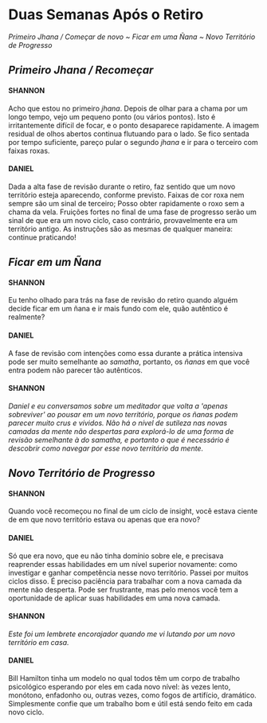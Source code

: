 # Duas Semanas Após o Retiro

_Primeiro Jhana / Começar de novo ~ Ficar em uma Ñana ~ Novo Território de Progresso_

## _Primeiro Jhana / Recomeçar_

#### SHANNON

Acho que estou no primeiro _jhana_. Depois de olhar para a chama por um longo tempo, vejo um pequeno ponto (ou vários pontos). Isto é irritantemente difícil de focar, e o ponto desaparece rapidamente. A imagem residual de olhos abertos continua flutuando para o lado. Se fico sentada por tempo suficiente, pareço pular o segundo _jhana_ e ir para o terceiro com faixas roxas.

#### DANIEL

Dada a alta fase de revisão durante o retiro, faz sentido que um novo território esteja aparecendo, conforme previsto. Faixas de cor roxa nem sempre são um sinal de terceiro; Posso obter rapidamente o roxo sem a chama da vela. Fruições fortes no final de uma fase de progresso serão um sinal de que era um novo ciclo, caso contrário, provavelmente era um território antigo. As instruções são as mesmas de qualquer maneira: continue praticando!

## _Ficar em um Ñana_

#### SHANNON

Eu tenho olhado para trás na fase de revisão do retiro quando alguém decide ficar em um ñana e ir mais fundo com ele, quão autêntico é realmente?

#### DANIEL

A fase de revisão com intenções como essa durante a prática intensiva pode ser muito semelhante ao _samatha_, portanto, os _ñanas_ em que você entra podem não parecer tão autênticos.

#### SHANNON

_Daniel e eu conversamos sobre um meditador que volta a 'apenas sobreviver' ao pousar em um novo território, porque os ñanas podem parecer muito crus e vívidos. Não há o nível de sutileza nas novas camadas da mente não despertas para explorá-lo de uma forma de revisão semelhante à do samatha, e portanto o que é necessário é descobrir como navegar por esse novo território da mente._

## _Novo Território de Progresso_

#### SHANNON

Quando você recomeçou no final de um ciclo de insight, você estava ciente de em que novo território estava ou apenas que era novo?

#### DANIEL

Só que era novo, que eu não tinha domínio sobre ele, e precisava reaprender essas habilidades em um nível superior novamente: como investigar e ganhar competência nesse novo território. Passei por muitos ciclos disso. É preciso paciência para trabalhar com a nova camada da mente não desperta. Pode ser frustrante, mas pelo menos você tem a oportunidade de aplicar suas habilidades em uma nova camada.

#### SHANNON

_Este foi um lembrete encorajador quando me vi lutando por um novo território em casa._

#### DANIEL

Bill Hamilton tinha um modelo no qual todos têm um corpo de trabalho psicológico esperando por eles em cada novo nível: às vezes lento, monótono, enfadonho ou, outras vezes, como fogos de artifício, dramático. Simplesmente confie que um trabalho bom e útil está sendo feito em cada novo ciclo.
